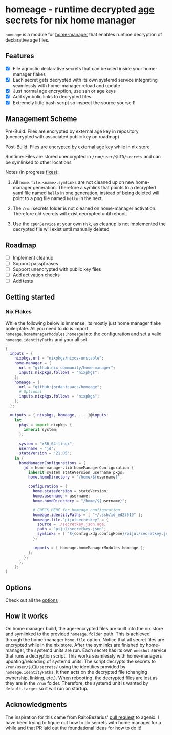 # homeage - runtime decrypted [age](https://github.com/str4d/rage) secrets for nix home manager

`homeage` is a module for [home-manager](https://github.com/nix-community/home-manager) that enables runtime decryption of declarative age files.

## Features

- [x] File agnostic declarative secrets that can be used inside your home-manager flakes
- [x] Each secret gets decrypted with its own systemd service integrating seamlessly with home-manager reload and update
- [x] Just normal age encryption, use ssh or age keys
- [X] Add symbolic links to decrypted files
- [x] Extremely little bash script so inspect the source yourself!

## Management Scheme

Pre-Build: Files are encrypted by external age key in repository (unencrypted with associated public key on roadmap)

Post-Build: Files are encrypted by external age key while in nix store

Runtime: Files are stored unencrypted in `/run/user/$UID/secrets` and can be symlinked to other locations

Notes (in progress [fixes](https://github.com/jordanisaacs/homeage/issues/8#issue-1047731755)):

1. All `home.file.<name>.symlinks` are not cleaned up on new home-manager generation. Therefore a symlink that points to a decrypted yaml file named `hello` in one generation, instead of being deleted will point to a png file named `hello` in the next.

2. The `/run` secrets folder is not cleaned on home-manager activation. Therefore old secrets will exist decrypted until reboot.

3. Use the `cpOnService` at your own risk, as cleanup is not implemented the decrypted file will exist until manually deleted

## Roadmap

- [ ] Implement cleanup
- [ ] Support passphrases
- [ ] Support unencrypted with public key files
- [ ] Add activation checks
- [ ] Add tests

## Getting started

### Nix Flakes

While the following below is immense, its mostly just home manager flake boilerplate. All you need to do is import `homeage.homeManagerModules.homeage` into the configuration and set a valid `homeage.identityPaths` and your all set.

```nix
{
  inputs = {
    nixpkgs.url = "nixpkgs/nixos-unstable";
    home-manager = {
      url = "github:nix-community/home-manager";
      inputs.nixpkgs.follows = "nixpkgs";
    };
    homeage = {
      url = "github:jordanisaacs/homeage";
      # Optional
      inputs.nixpkgs.follows = "nixpkgs";
    };
  };

  outputs = { nixpkgs, homeage, ... }@inputs:
    let
      pkgs = import nixpkgs {
        inherit system;
      };
      
      system = "x86_64-linux";
      username = "jd";
      stateVersion = "21.05";
    in {
      homeManagerConfigurations = {
        jd = home-manager.lib.homeManagerConfiguration {
          inherit system stateVersion username pkgs;
          home.homeDirectory = "/home/${username}";

          configuration = {
            home.stateVersion = stateVersion;
            home.username = username;
            home.homeDirectory = "/home/${username}";

            # CHECK HERE for homeage configuration
            homeage.identityPaths = [ "~/.ssh/id_ed25519" ];
            homeage.file."pijulsecretkey" = {
              source = ./secretkey.json.age;
              path = "pijul/secretkey.json";
              symlinks = [ "${config.xdg.configHome}/pijul/secretkey.json" ];
            };

            imports = [ homeage.homeManagerModules.homeage ];
          };
        };
      };
    };
}
```

## Options

Check out all the [options](./options.md)

## How it works

On home manager build, the age-encrypted files are built into the nix store and symlinked to the provided `homeage.folder` path. This is achieved through the home-manager `home.file` option. Notice that all secret files are encrypted while in the nix store. After the symlinks are finished by home-manager, the systemd units are run. Each secret has its own `oneshot` service that runs a decryption script. This works seamlessly with home-managers updating/reloading of systemd units. The script decrypts the secrets to `/run/user/$UID/secrets/` using the identities provided by `homeage.identityPaths`. It then acts on the decrypted file (changing ownership, linking, etc.). When rebooting, the decrypted files are lost as they are in the `/run` folder. Therefore, the systemd unit is wanted by `default.target` so it will run on startup.

## Acknowledgments

The inspiration for this came from RaitoBezarius' [pull request](https://github.com/ryantm/agenix/pull/58/files) to agenix. I have been trying to figure out how to do secrets with home manager for a while and that PR laid out the foundational ideas for how to do it!
